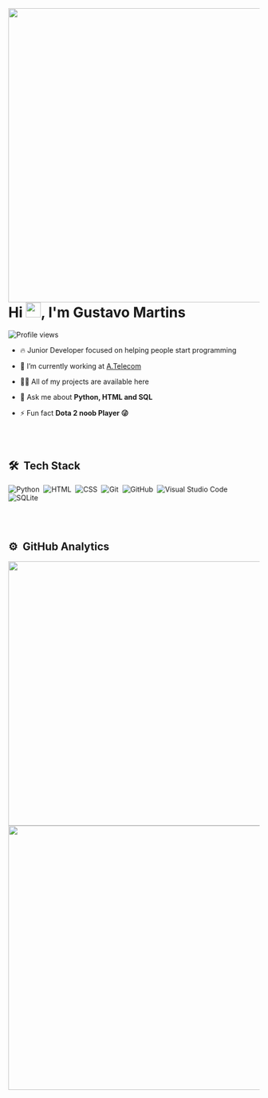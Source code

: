 
<img align="right" height="590em" src="https://raw.githubusercontent.com/gist/KernelGM/d06308d2ee081a64933486f5a4e1f529/raw/2264ec9c69ba41eb1501d8a03a76f92667ce002e/gihubcard.svg"/>
<h1 align="left">Hi <img src="https://raw.githubusercontent.com/kaueMarques/kaueMarques/master/hi.gif" width="30px">, I'm Gustavo Martins</h1>
<p align="left"> <img src="https://komarev.com/ghpvc/?username=kernelgm&color=yellow" alt="Profile views" /> </p>

- 🔥 Junior Developer focused on helping people start programming 

- 🔭 I’m currently working at [A.Telecom](http://www.atelecom.com.br/)

- 👨‍💻 All of my projects are available here

- 💬 Ask me about **Python, HTML and SQL**

- ⚡ Fun fact **Dota 2 noob Player 😜**

<br><br>

## 🛠 &nbsp;Tech Stack

![Python](https://img.shields.io/badge/-Python-05122A?style=flat&logo=Python)&nbsp;
![HTML](https://img.shields.io/badge/-HTML-05122A?style=flat&logo=HTML5)&nbsp;
![CSS](https://img.shields.io/badge/-CSS-05122A?style=flat&logo=CSS3&logoColor=1572B6)&nbsp;
![Git](https://img.shields.io/badge/-Git-05122A?style=flat&logo=git)&nbsp;
![GitHub](https://img.shields.io/badge/-GitHub-05122A?style=flat&logo=github)&nbsp;
![Visual Studio Code](https://img.shields.io/badge/-Visual%20Studio%20Code-05122A?style=flat&logo=visual-studio-code&logoColor=007ACC)&nbsp;
![SQLite](https://img.shields.io/badge/-SQLite-05122A?style=flat&logo=sqlite)&nbsp;

<br><br>

## ⚙️ &nbsp;GitHub Analytics

<p align="left">
<img width="530em" src="https://github-readme-stats.vercel.app/api?username=kernelgm&show_icons=true&theme=vision-friendly-dark"/>
<img width="530em" src="https://github-readme-stats.vercel.app/api/top-langs/?username=kernelgm&layout=compact&theme=vision-friendly-dark"/>
</p>

<br><br>
